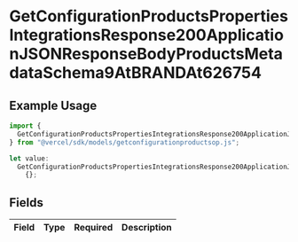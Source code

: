 # GetConfigurationProductsPropertiesIntegrationsResponse200ApplicationJSONResponseBodyProductsMetadataSchema9AtBRANDAt626754

## Example Usage

```typescript
import {
  GetConfigurationProductsPropertiesIntegrationsResponse200ApplicationJSONResponseBodyProductsMetadataSchema9AtBRANDAt626754,
} from "@vercel/sdk/models/getconfigurationproductsop.js";

let value:
  GetConfigurationProductsPropertiesIntegrationsResponse200ApplicationJSONResponseBodyProductsMetadataSchema9AtBRANDAt626754 =
    {};
```

## Fields

| Field       | Type        | Required    | Description |
| ----------- | ----------- | ----------- | ----------- |